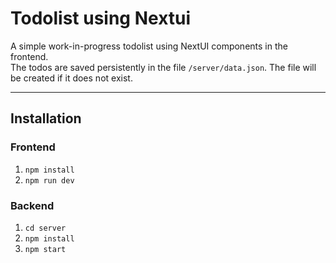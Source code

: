 # Todolist using Nextui

A simple work-in-progress todolist using NextUI components in the frontend. \
The todos are saved persistently in the file `/server/data.json`. The file will be created if it does not exist.

---
## Installation
### Frontend
1. `npm install`
2. `npm run dev`
### Backend
1. `cd server`
2. `npm install`
2. `npm start`